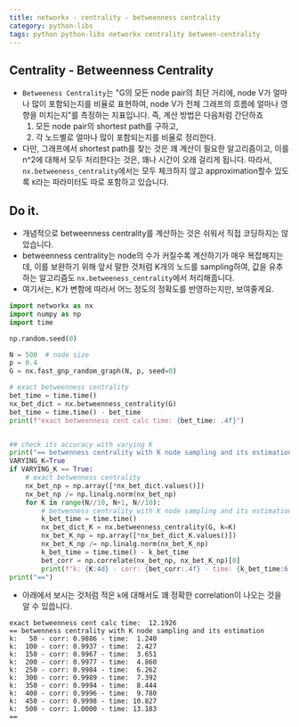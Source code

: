 ```yaml
---
title: networkx - centrality - betweenness centrality
category: python-libs
tags: python python-libs networkx centrality between-centrality
---
```


## Centrality - Betweenness Centrality

- `Betweeness Centrality`는 "G의 모든 node pair의 최단 거리에, node V가 얼마나 많이 포함되는지를 비율로 표현하여, node V가 전체 그래프의 흐름에 얼마나 영향을 미치는지"를 측정하는 지표입니다. 즉, 계산 방법은 다음처럼 간단하죠 
    1) 모든 node pair의 shortest path를 구하고, 
    2) 각 노드별로 얼마나 많이 포함되는지를 비율로 정리한다. 
- 다만, 그래프에서 shortest path를 찾는 것은 꽤 계산이 필요한 알고리즘이고, 이를 n^2에 대해서 모두 처리한다는 것은, 꽤나 시간이 오래 걸리게 됩니다. 따라서, `nx.betweeness_centrality`에서는 모두 체크하지 않고 approximation할수 있도록 `K`라는 파라미터도 따로 포함하고 있습니다.

## Do it. 

- 개념적으로 betweenness centrality를 계산하는 것은 쉬워서 직접 코딩하지는 않았습니다. 
- betweenness centrality는 node의 수가 커질수록 계산하기가 매우 복잡해지는데, 이를 보완하기 위해 앞서 말한 것처럼 K개의 노드를 sampling하여, 값을 유추하는 알고리즘도 `nx.betweeness_centrality`에서 처리해줍니다. 
- 여기서는, K가 변함에 따라서 어느 정도의 정확도를 반영하는지만, 보여줄게요.

```python
import networkx as nx
import numpy as np
import time

np.random.seed(0)

N = 500  # node size
p = 0.4
G = nx.fast_gnp_random_graph(N, p, seed=0)

# exact betweenness centrality
bet_time = time.time()
nx_bet_dict = nx.betweenness_centrality(G)
bet_time = time.time() - bet_time
print(f"exact betweenness cent calc time: {bet_time: .4f}")


## check its accuracy with varying K
print("== betwenness centrality with K node sampling and its estimation")
VARYING_K=True
if VARYING_K == True:
    # exact betwenness centrality
    nx_bet_np = np.array([*nx_bet_dict.values()])
    nx_bet_np /= np.linalg.norm(nx_bet_np)
    for K in range(N//10, N+1, N//10):
        # betwenness centrality with K node sampling and its estimation
        k_bet_time = time.time()
        nx_bet_dict_K = nx.betweenness_centrality(G, k=K)
        nx_bet_K_np = np.array([*nx_bet_dict_K.values()])
        nx_bet_K_np /= np.linalg.norm(nx_bet_K_np)
        k_bet_time = time.time() - k_bet_time
        bet_corr = np.correlate(nx_bet_np, nx_bet_K_np)[0]
        print(f"k: {K:4d} - corr: {bet_corr:.4f} - time: {k_bet_time:6.3f}")
print("==")
```

- 아래에서 보시는 것처럼 적은 `k`에 대해서도 꽤 정확한 correlation이 나오는 것을 알 수 있씁니다.

```
exact betweenness cent calc time:  12.1926
== betwenness centrality with K node sampling and its estimation
k:   50 - corr: 0.9886 - time:  1.240
k:  100 - corr: 0.9937 - time:  2.427
k:  150 - corr: 0.9967 - time:  3.651
k:  200 - corr: 0.9977 - time:  4.860
k:  250 - corr: 0.9984 - time:  6.262
k:  300 - corr: 0.9989 - time:  7.392
k:  350 - corr: 0.9994 - time:  8.444
k:  400 - corr: 0.9996 - time:  9.780
k:  450 - corr: 0.9998 - time: 10.827
k:  500 - corr: 1.0000 - time: 13.183
==
```



